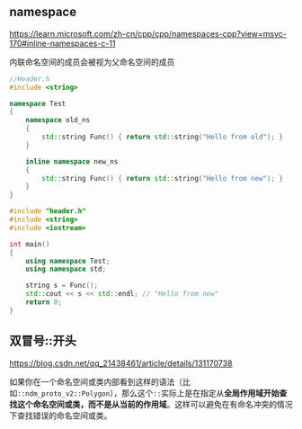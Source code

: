 ## namespace
https://learn.microsoft.com/zh-cn/cpp/cpp/namespaces-cpp?view=msvc-170#inline-namespaces-c-11

内联命名空间的成员会被视为父命名空间的成员
```cpp
//Header.h
#include <string>

namespace Test
{
    namespace old_ns
    {
        std::string Func() { return std::string("Hello from old"); }
    }

    inline namespace new_ns
    {
        std::string Func() { return std::string("Hello from new"); }
    }
}

#include "header.h"
#include <string>
#include <iostream>

int main()
{
    using namespace Test;
    using namespace std;

    string s = Func();
    std::cout << s << std::endl; // "Hello from new"
    return 0;
}
```

## 双冒号::开头
https://blog.csdn.net/qq_21438461/article/details/131170738

如果你在一个命名空间或类内部看到这样的语法（比如`::ndm_proto_v2::Polygon`），那么这个`::`实际上是在指定从**全局作用域开始查找这个命名空间或类，而不是从当前的作用域**。这样可以避免在有命名冲突的情况下查找错误的命名空间或类。